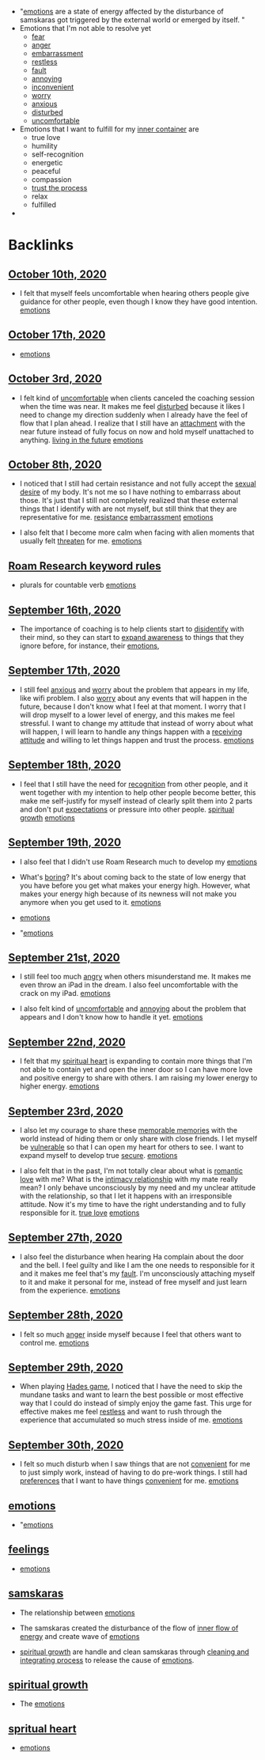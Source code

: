 - "[emotions](<emotions.md>) are a state of energy affected by the disturbance of samskaras got triggered by the external world or emerged by itself. "
- Emotions that I'm not able to resolve yet
    - [fear](<fear.md>)
    - [anger](<anger.md>)
    - [embarrassment](<embarrassment.md>)
    - [restless](<restless.md>)
    - [fault](<fault.md>)
    - [annoying](<annoying.md>)
    - [inconvenient](<inconvenient.md>)
    - [worry](<worry.md>)
    - [anxious](<anxious.md>)
    - [disturbed](<disturbed.md>)
    - [uncomfortable](<uncomfortable.md>)
- Emotions that I want to fulfill for my [inner container](<inner container.md>) are
    - true love
    - humility
    - self-recognition
    - energetic
    - peaceful
    - compassion
    - [trust the process](<trust the process.md>)
    - relax
    - fulfilled
- 

# Backlinks
## [October 10th, 2020](<October 10th, 2020.md>)
- I felt that myself feels uncomfortable when hearing others people give guidance for other people, even though I know they have good intention. [emotions](<emotions.md>)

## [October 17th, 2020](<October 17th, 2020.md>)
- [emotions](<emotions.md>)

## [October 3rd, 2020](<October 3rd, 2020.md>)
- I felt kind of [uncomfortable](<uncomfortable.md>) when clients canceled the coaching session when the time was near. It makes me feel [disturbed](<disturbed.md>) because it likes I need to change my direction suddenly when I already have the feel of flow that I plan ahead. I realize that I still have an [attachment](<attachment.md>) with the near future instead of fully focus on now and hold myself unattached to anything. [living in the future](<living in the future.md>) [emotions](<emotions.md>)

## [October 8th, 2020](<October 8th, 2020.md>)
- I noticed that I still had certain resistance and not fully accept the [sexual desire](<sexual desire.md>) of my body. It's not me so I have nothing to embarrass about those. It's just that I still not completely realized that these external things that I identify with are not myself, but still think that they are representative for me. [resistance](<resistance.md>) [embarrassment](<embarrassment.md>) [emotions](<emotions.md>)

- I also felt that I become more calm when facing with alien moments that usually felt [threaten](<threaten.md>) for me. [emotions](<emotions.md>)

## [Roam Research keyword rules](<Roam Research keyword rules.md>)
- plurals for countable verb [emotions](<emotions.md>)

## [September 16th, 2020](<September 16th, 2020.md>)
- The importance of coaching is to help clients start to [disidentify](<disidentify.md>) with their mind, so they can start to [expand awareness](<expand awareness.md>) to things that they ignore before, for instance, their [emotions](<emotions.md>),

## [September 17th, 2020](<September 17th, 2020.md>)
- I still feel [anxious](<anxious.md>) and [worry](<worry.md>) about the problem that appears in my life, like wifi problem. I also [worry](<worry.md>) about any events that will happen in the future, because I don't know what I feel at that moment. I worry that I will drop myself to a lower level of energy, and this makes me feel stressful. I want to change my attitude that instead of worry about what will happen, I will learn to handle any things happen with a [receiving attitude](<receiving attitude.md>) and willing to let things happen and trust the process. [emotions](<emotions.md>)

## [September 18th, 2020](<September 18th, 2020.md>)
- I feel that I still have the need for [recognition](<recognition.md>) from other people, and it went together with my intention to help other people become better, this make me self-justify for myself instead of clearly split them into 2 parts and don't put [expectations](<expectations.md>) or pressure into other people. [spiritual growth](<spiritual growth.md>) [emotions](<emotions.md>)

## [September 19th, 2020](<September 19th, 2020.md>)
- I also feel that I didn't use Roam Research much to develop my [emotions](<emotions.md>)

- What's [boring](<boring.md>)? It's about coming back to the state of low energy that you have before you get what makes your energy high. However, what makes your energy high because of its newness will not make you anymore when you get used to it. [emotions](<emotions.md>)

- [emotions](<emotions.md>)

- "[emotions](<emotions.md>)

## [September 21st, 2020](<September 21st, 2020.md>)
- I still feel too much [angry](<angry.md>) when others misunderstand me. It makes me even throw an iPad in the dream. I also feel uncomfortable with the crack on my iPad. [emotions](<emotions.md>)

- I also felt kind of [uncomfortable](<uncomfortable.md>) and [annoying](<annoying.md>) about the problem that appears and I don't know how to handle it yet. [emotions](<emotions.md>)

## [September 22nd, 2020](<September 22nd, 2020.md>)
- I felt that my [spiritual heart](<spiritual heart.md>) is expanding to contain more things that I'm not able to contain yet and open the inner door so I can have more love and positive energy to share with others. I am raising my lower energy to higher energy. [emotions](<emotions.md>)

## [September 23rd, 2020](<September 23rd, 2020.md>)
- I also let my courage to share these [memorable memories](<memorable memories.md>) with the world instead of hiding them or only share with close friends. I let myself be [vulnerable](<vulnerable.md>) so that I can open my heart for others to see. I want to expand myself to develop true [secure](<secure.md>).  [emotions](<emotions.md>)

- I also felt that in the past, I'm not totally clear about what is [romantic love](<romantic love.md>) with me? What is the [intimacy relationship](<intimacy relationship.md>) with my mate really mean? I only behave unconsciously by my need and my unclear attitude with the relationship, so that I let it happens with an irresponsible attitude. Now it's my time to have the right understanding and to fully responsible for it. [true love](<true love.md>) [emotions](<emotions.md>)

## [September 27th, 2020](<September 27th, 2020.md>)
- I also feel the disturbance when hearing Ha complain about the door and the bell. I feel guilty and like I am the one needs to responsible for it and it makes me feel that's my [fault](<fault.md>). I'm unconsciously attaching myself to it and make it personal for me, instead of free myself and just learn from the experience. [emotions](<emotions.md>)

## [September 28th, 2020](<September 28th, 2020.md>)
- I felt so much [anger](<anger.md>) inside myself because I feel that others want to control me. [emotions](<emotions.md>)

## [September 29th, 2020](<September 29th, 2020.md>)
- When playing [Hades game](<Hades game.md>), I noticed that I have the need to skip the mundane tasks and want to learn the best possible or most effective way that I could do instead of simply enjoy the game fast. This urge for effective makes me feel [restless](<restless.md>) and want to rush through the experience that accumulated so much stress inside of me. [emotions](<emotions.md>)

## [September 30th, 2020](<September 30th, 2020.md>)
- I felt so much disturb when I saw things that are not [convenient](<convenient.md>) for me to just simply work, instead of having to do pre-work things. I still had [preferences](<preferences.md>) that I want to have things [convenient](<convenient.md>) for me. [emotions](<emotions.md>)

## [emotions](<emotions.md>)
- "[emotions](<emotions.md>)

## [feelings](<feelings.md>)
- [emotions](<emotions.md>)

## [samskaras](<samskaras.md>)
- The relationship between [emotions](<emotions.md>)

- The samskaras created the disturbance of the flow of [inner flow of energy](<inner flow of energy.md>) and create wave of [emotions](<emotions.md>)

- [spiritual growth](<spiritual growth.md>) are handle and clean samskaras through [cleaning and integrating process](<cleaning and integrating process.md>) to release the cause of [emotions](<emotions.md>).

## [spiritual growth](<spiritual growth.md>)
- The [emotions](<emotions.md>)

## [spritual heart](<spritual heart.md>)
- [emotions](<emotions.md>)


